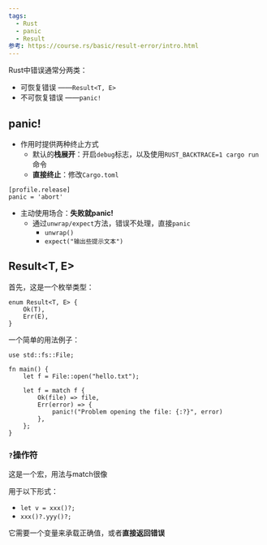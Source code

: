 ```yaml
---
tags:
  - Rust
  - panic
  - Result
参考: https://course.rs/basic/result-error/intro.html
---
```

Rust中错误通常分两类：  
- 可恢复错误 ——`Result<T, E>`  
- 不可恢复错误 ——`panic!`   
## panic!  
- 作用时提供两种终止方式  
	- 默认的**栈展开**：开启`debug`标志，以及使用`RUST_BACKTRACE=1 cargo run`命令  
	- **直接终止**：修改`Cargo.toml`  
```
[profile.release]
panic = 'abort'
```

- 主动使用场合：**失败就panic!**  
	- 通过`unwrap/expect`方法，错误不处理，直接`panic`
		- `unwrap()`
		- `expect("输出些提示文本")`  

## Result<T, E>  
首先，这是一个枚举类型：  
```
enum Result<T, E> {
    Ok(T),
    Err(E),
}
```

一个简单的用法例子：  
```
use std::fs::File;

fn main() {
    let f = File::open("hello.txt");

    let f = match f {
        Ok(file) => file,
        Err(error) => {
            panic!("Problem opening the file: {:?}", error)
        },
    };
}
```

### `?`操作符  
这是一个宏，用法与match很像  

用于以下形式：  
- `let v = xxx()?;`  
- `xxx()?.yyy()?;`  

它需要一个变量来承载正确值，或者**直接返回错误**